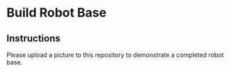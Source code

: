 # Build Robot Base
## Instructions
Please upload a picture to this repository to demonstrate a completed robot base.

